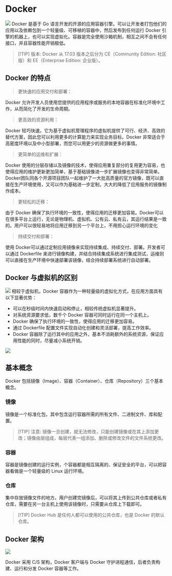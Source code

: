 # Docker
![](/docker/logo.png)
Docker 是基于 Go 语言开发的开源的应用容器引擎。可以让开发者打包他们的应用以及依赖包到一个轻量级、可移植的容器中，然后发布到任何运行 Docker 引擎的机器上，也可以实现虚拟化。容器是完全使用沙箱机制，相互之间不会有任何接口，并且容器性能开销极低。

> [!TIP] 版本:
> Docker 从 17.03 版本之后分为 CE（Community Edition: 社区版）和 EE（Enterprise Edition: 企业版）。

## Docker 的特点
> 更快速的应用交付和部署：

Docker 允许开发人员使用您提供的应用程序或服务的本地容器在标准化环境中工作，从而简化了开发的生命周期。

> 更高效的资源利用：

Docker 轻巧快速。它为基于虚拟机管理程序的虚拟机提供了可行、经济、高效的替代方案，因此您可以利用更多的计算能力来实现业务目标。Docker 非常适合于高密度环境以及中小型部署，而您可以用更少的资源做更多的事情。
> 更简单的运维和扩展：

Docker 使用的分层存储以及镜像的技术，使得应用重复部分的复用更为容易，也使得应用的维护更新更加简单，基于基础镜像进一步扩展镜像也变得非常简单。Docker团队同各个开源项目团队一起维护了一大批高质量的官方镜像，既可以直接在生产环境使用，又可以作为基础进一步定制，大大的降低了应用服务的镜像制作成本。
> 更轻松的迁移：

由于 Docker 确保了执行环境的一致性，使得应用的迁移更加容易。Docker可以在很多平台上运行，无论是物理机、虚拟机、公有云、私有云，其运行结果是一致的。用户可以很轻易地将应用迁移到另一个平台上，不用担心运行环境的变化
> 持续交付和部署：

使用 Docker可以通过定制应用镜像来实现持续集成、持续交付、部署。开发者可以通过 Dockerfile 来进行镜像构建，并结合持续集成系统进行集成测试，运维则可以直接在生产环境中快速部署该镜像，结合持续部署系统进行自动部署。

## Docker 与虚拟机的区别

![](/docker/vs.png)
相较于虚拟机，Docker 容器作为一种轻量级的虚拟化方式，在应用方面具有以下显著优势：
- 可以在秒级时间内快速启动和停止，相较传统虚拟机显著提升。
- 对系统资源要求低，数千个 Docker 容器可同时运行在同一个主机上。
- Docker 确保了执行环境的一致性，使得应用的迁移更加容易。
- 通过 Dockerfile 配置文件实现自动化创建和灵活部署，提高工作效率。
- Docker 容器除了运行其中的应用之外，基本不消耗额外的系统资源，保证应用性能的同时，尽量减小系统开销。

![](/docker/download.png)

## 基本概念
Docker 包括镜像（Image）、容器（Container）、仓库（Repository）三个基本概念。

### 镜像
镜像是一个标准化包，其中包含运行容器所需的所有文件、二进制文件、库和配置。

> [!TIP] 注意:
> 镜像一旦创建，就无法修改，只能创建镜像或在其上添加更改；镜像由层组成，每层代表一组添加、删除或修改文件的文件系统更改。

### 容器
容器是镜像创建的运行实例，个容器都是相互隔离的、保证安全的平台，可以把容器看做是一个轻量级的 Linux 运行环境。

### 仓库
集中存放镜像文件的地方。用户创建完镜像后，可以将其上传到公共仓库或者私有仓库，需要在另一台主机上使用该镜像时，只需要从仓库上下载即可。
> [!TIP] Docker Hub 是任何人都可以使用的公共仓库，也是 Docker 的默认仓库。

## Docker 架构

![](/docker/docker-architecture.png)

Docker 采用 C/S 架构，Docker 客户端与 Docker 守护进程通信，后者负责构建、运行和分发 Docker 容器等工作。